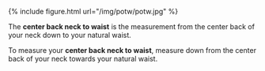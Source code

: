 {% include figure.html url="/img/potw/potw.jpg" %}

The **center back neck to waist** is the measurement from the center back of your neck down to your natural waist.

To measure your **center back neck to waist**, measure down from the center back of your neck towards your natural waist.
